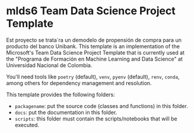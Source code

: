 # mlds6 Team Data Science Project Template

Est proyecto se trata´ra un demodelo de propensión de compra para un producto del banco Unibank. 
This template is an implementation of the Microsoft's Team Data Science Project Template that is currently used at the "Programa de Formación en Machine Learning and Data Science" at Universidad Nacional de Colombia.

You'll need tools like `poetry` (default), `venv`, `pyenv` (default), `renv`, `conda`, among others for dependency management and resolution.

This template provides the following folders:

* `packagename`: put the source code (classes and functions) in this folder.
* `docs`: put the documentation in this folder.
* `scripts`: this folder must contain the scripts/notebooks that will be executed.
